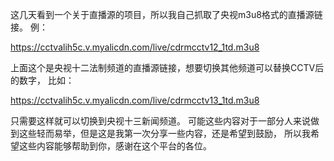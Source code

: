 这几天看到一个关于直播源的项目，所以我自己抓取了央视m3u8格式的直播源链接。
例：

https://cctvalih5c.v.myalicdn.com/live/cdrmcctv12_1td.m3u8

上面这个是央视十二法制频道的直播源链接，想要切换其他频道可以替换CCTV后的数字，
比如：

https://cctvalih5c.v.myalicdn.com/live/cdrmcctv13_1td.m3u8

只需要这样就可以切换到央视十三新闻频道。
可能这些内容对于一部分人来说做到这些轻而易举，但是这是我第一次分享一些内容，还是希望到鼓励，
所以我希望这些内容能够帮助到你，感谢在这个平台的各位。
